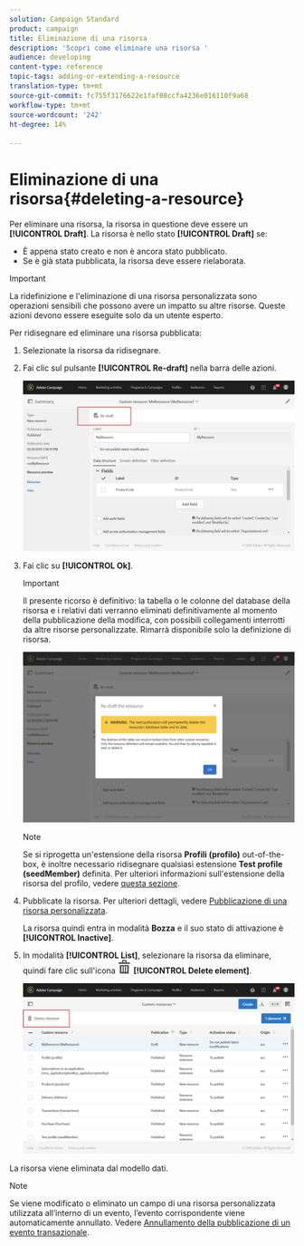 ```yaml
---
solution: Campaign Standard
product: campaign
title: Eliminazione di una risorsa
description: 'Scopri come eliminare una risorsa '
audience: developing
content-type: reference
topic-tags: adding-or-extending-a-resource
translation-type: tm+mt
source-git-commit: fc755f3176622e1faf08ccfa4236e016110f9a68
workflow-type: tm+mt
source-wordcount: '242'
ht-degree: 14%

---
```



# Eliminazione di una risorsa{#deleting-a-resource}

Per eliminare una risorsa, la risorsa in questione deve essere un **[!UICONTROL Draft]**. La risorsa è nello stato **[!UICONTROL Draft]** se:

* È appena stato creato e non è ancora stato pubblicato.
* Se è già stata pubblicata, la risorsa deve essere rielaborata.

>[!IMPORTANT]
>
>La ridefinizione e l&#39;eliminazione di una risorsa personalizzata sono operazioni sensibili che possono avere un impatto su altre risorse. Queste azioni devono essere eseguite solo da un utente esperto.

Per ridisegnare ed eliminare una risorsa pubblicata:

1. Selezionate la risorsa da ridisegnare.
1. Fai clic sul pulsante **[!UICONTROL Re-draft]** nella barra delle azioni.

   ![](assets/schema_extension_uc26.png)

1. Fai clic su **[!UICONTROL Ok]**.

   >[!IMPORTANT]
   >
   >Il presente ricorso è definitivo: la tabella o le colonne del database della risorsa e i relativi dati verranno eliminati definitivamente al momento della pubblicazione della modifica, con possibili collegamenti interrotti da altre risorse personalizzate. Rimarrà disponibile solo la definizione di risorsa.

   ![](assets/schema_extension_uc27.png)

   >[!NOTE]
   >
   >Se si riprogetta un&#39;estensione della risorsa **Profili (profilo)** out-of-the-box, è inoltre necessario ridisegnare qualsiasi estensione **Test profile (seedMember)** definita. Per ulteriori informazioni sull&#39;estensione della risorsa del profilo, vedere [questa sezione](../../developing/using/extending-the-profile-resource-with-a-new-field.md).

1. Pubblicate la risorsa. Per ulteriori dettagli, vedere [Pubblicazione di una risorsa personalizzata](../../developing/using/updating-the-database-structure.md#publishing-a-custom-resource).

   La risorsa quindi entra in modalità **Bozza** e il suo stato di attivazione è **[!UICONTROL Inactive]**.

1. In modalità **[!UICONTROL List]**, selezionare la risorsa da eliminare, quindi fare clic sull&#39;icona ![](assets/delete_darkgrey-24px.png) **[!UICONTROL Delete element]**.

   ![](assets/schema_extension_uc28.png)

La risorsa viene eliminata dal modello dati.

>[!NOTE]
>
>Se viene modificato o eliminato un campo di una risorsa personalizzata utilizzata all’interno di un evento, l’evento corrispondente viene automaticamente annullato. Vedere [Annullamento della pubblicazione di un evento transazionale](../../channels/using/publishing-transactional-event.md#unpublishing-an-event).
